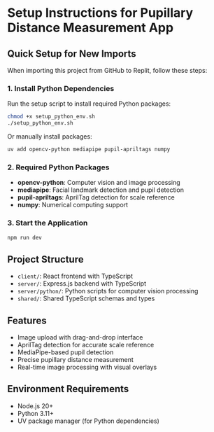 # Setup Instructions for Pupillary Distance Measurement App

## Quick Setup for New Imports

When importing this project from GitHub to Replit, follow these steps:

### 1. Install Python Dependencies
Run the setup script to install required Python packages:
```bash
chmod +x setup_python_env.sh
./setup_python_env.sh
```

Or manually install packages:
```bash
uv add opencv-python mediapipe pupil-apriltags numpy
```

### 2. Required Python Packages
- **opencv-python**: Computer vision and image processing
- **mediapipe**: Facial landmark detection and pupil detection  
- **pupil-apriltags**: AprilTag detection for scale reference
- **numpy**: Numerical computing support

### 3. Start the Application
```bash
npm run dev
```

## Project Structure
- `client/`: React frontend with TypeScript
- `server/`: Express.js backend with TypeScript
- `server/python/`: Python scripts for computer vision processing
- `shared/`: Shared TypeScript schemas and types

## Features
- Image upload with drag-and-drop interface
- AprilTag detection for accurate scale reference
- MediaPipe-based pupil detection
- Precise pupillary distance measurement
- Real-time image processing with visual overlays

## Environment Requirements
- Node.js 20+
- Python 3.11+
- UV package manager (for Python dependencies)